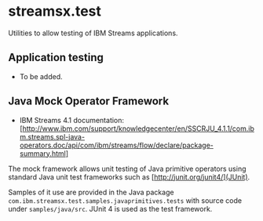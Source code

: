 # streamsx.test

Utilities to allow testing of IBM Streams applications.

## Application testing

* To be added.

## Java Mock Operator Framework

 * IBM Streams 4.1 documentation: [http://www.ibm.com/support/knowledgecenter/en/SSCRJU_4.1.1/com.ibm.streams.spl-java-operators.doc/api/com/ibm/streams/flow/declare/package-summary.html]

The mock framework allows unit testing of Java primitive operators using standard Java unit test frameworks such as [http://junit.org/junit4/](JUnit).

Samples of it use are provided in the Java package `com.ibm.streamsx.test.samples.javaprimitives.tests` with source code under `samples/java/src`. JUnit 4 is used as the test framework.

 
